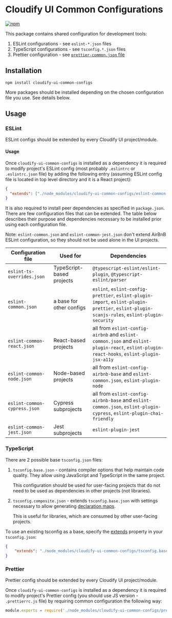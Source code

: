 # Cloudify UI Common Configurations

[![npm](https://img.shields.io/npm/v/cloudify-ui-common-configs.svg?style=flat)](https://www.npmjs.com/package/cloudify-ui-common-configs)

This package contains shared configuration for development tools:
1. ESLint configurations - see `eslint-*.json` files
2. TypeScript configurations - see `tsconfig.*.json` files
3. Prettier configuration - see [`prettier-common.json` file](./prettier-common.json)

## Installation

```npm
npm install cloudify-ui-common-configs
```

More packages should be installed depending on the chosen configuration file you use. See details below.

## Usage

### ESLint

ESLint configs should be extended by every Cloudify UI project/module.

#### Usage

Once `cloudify-ui-common-configs` is installed as a dependency it is required to modify project's ESLint config (most 
probably `.eslintrc` or `.eslintrc.json` file) by adding the following entry (assuming ESLint config file is located in top level directory and it is a React project):
```json
{
  "extends": ["./node_modules/cloudify-ui-common-configs/eslint-common-react.json"]
}
```
It is also required to install peer dependencies as specified in `package.json`.
There are few configuration files that can be extended.
The table below describes their purpose and dependencies necessary to be installed prior using each configuration file.

Note: `eslint-common.json` and `eslint-common-jest.json` don't extend AirBnB ESLint configuration, so they should not be used alone in the UI projects.

| Configuration file           | Used for                  | Dependencies                                                                                                                              |
|---                           |---------------------------|-------------------------------------------------------------------------------------------------------------------------------------------|
| `eslint-ts-overrides.json`   | TypeScript-based projects | `@typescript-eslint/eslint-plugin`, `@typescript-eslint/parser`                                                                           |
| `eslint-common.json`         | a base for other configs  | `eslint`, `eslint-config-prettier`, `eslint-plugin-import`, `eslint-plugin-prettier`, `eslint-plugin-scanjs-rules`, `eslint-plugin-security` |
| `eslint-common-react.json`   | React-based projects      | all from `eslint-config-airbnb` and `eslint-common.json` and `eslint-plugin-react`, `eslint-plugin-react-hooks`, `eslint-plugin-jsx-a11y` |
| `eslint-common-node.json`    | Node-based projects       | all from `eslint-config-airbnb-base` and `eslint-common.json`, `eslint-plugin-node`                                                       |
| `eslint-common-cypress.json` | Cypress subprojects       | all from `eslint-config-airbnb-base` and `eslint-common.json`, `eslint-plugin-cypress`, `eslint-plugin-chai-friendly`                     |
| `eslint-common-jest.json`    | Jest subprojects          | `eslint-plugin-jest`                                                                                                                      |


### TypeScript

There are 2 possible base `tsconfig.json` files:

1. `tsconfig.base.json` - contains compiler options that help maintain code quality. They allow
   using JavaScript and TypeScript in the same project.

   This configuration should be used for user-facing projects that do not need to be used as
   dependencies in other projects (not libraries).

2. `tsconfig.composite.json` - extends `tsconfig.base.json` with settings necessary to allow
   generating [declaration maps](https://www.typescriptlang.org/tsconfig#declarationMap).

   This is useful for libraries, which are consumed by other user-facing projects.

To use an existing tsconfig as a base, specify the [extends](https://www.typescriptlang.org/tsconfig#extends) property in your `tsconfig.json`:

```json
{
    "extends": "./node_modules/cloudify-ui-common-configs/tsconfig.base.json"
}
```

### Prettier

Prettier config should be extended by every Cloudify UI project/module.

Once `cloudify-ui-common-configs` is installed as a dependency it is required to modify project's Prettier config 
(you should use JS version - `.prettierrc.js` file) by requiring common configuration the following way:
```js
module.exports = require('./node_modules/cloudify-ui-common-configs/prettier-common.json');
```
